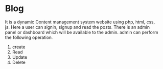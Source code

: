 # Blog

It is a dynamic Content management system website using php, html, css, js. Here a user can signin, signup and read the posts. There is an admin panel or dashboard
which will be available to the admin. admin can perform the following operation.

1) create
2) Read
3) Update
4) Delete

